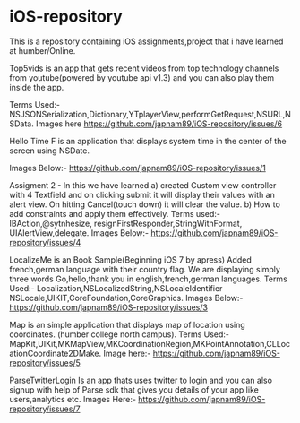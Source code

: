 # iOS-repository
This is a repository containing iOS assignments,project that i have learned at humber/Online.

Top5vids is an app that gets recent videos from top technology channels from youtube(powered by youtube api v1.3) and
you can also play them inside the app.

Terms Used:- NSJSONSerialization,Dictionary,YTplayerView,performGetRequest,NSURL,NSData.
Images here
https://github.com/japnam89/iOS-repository/issues/6



Hello Time F is an application that displays system time in the center of the screen using NSDate.

Images Below:-
https://github.com/japnam89/iOS-repository/issues/1
 
Assigment 2 - In this we have learned
a) created Custom view controller with 4 Textfield and on clicking submit it will display their values with an alert view.
On hitting Cancel(touch down) it will clear the value.
b) How to add constraints and apply them effectively.
Terms used:- IBAction,@sytnhesize, resignFirstResponder,StringWithFormat,
UIAlertView,delegate.
Images Below:-
https://github.com/japnam89/iOS-repository/issues/4


LocalizeMe is an Book Sample(Beginning iOS 7 by apress)
Added french,german language with their country flag.
We are displaying simply three words Go,hello,thank you in english,french,german languages.
Terms Used:- Localization,NSLocalizedString,NSLocaleIdentifier
 NSLocale,UIKIT,CoreFoundation,CoreGraphics.
Images Below:-
https://github.com/japnam89/iOS-repository/issues/3

Map is an simple application that displays map of location using coordinates. (humber college north campus).
Terms Used:- MapKit,UIKit,MKMapView,MKCoordinationRegion,MKPointAnnotation,CLLocationCoordinate2DMake.
Image here:-
https://github.com/japnam89/iOS-repository/issues/5

ParseTwitterLogin 
Is an app thats uses twitter to login and you can also signup with help of Parse sdk that gives you details of your app like users,analytics etc.
Images Here:-
https://github.com/japnam89/iOS-repository/issues/7


